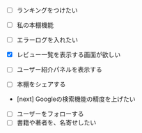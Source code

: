 - [ ] ランキングをつけたい

- [ ] 私の本棚機能

- [ ] エラーログを入れたい


- [x] レビュー一覧を表示する画面が欲しい
- [ ] ユーザー紹介パネルを表示する
- [ ] 本棚をシェアする

- [next] Googleの検索機能の精度を上げたい
- [ ] ユーザーをフォローする
- [ ] 書籍や著者を、名寄せしたい
